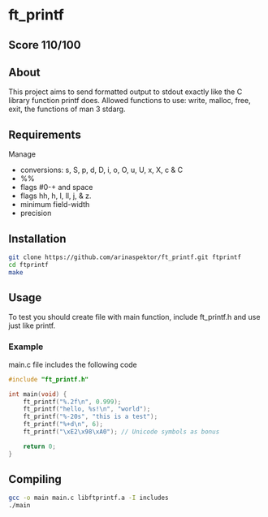 # ft_printf

## Score 110/100

## About
This project aims to send formatted output to stdout exactly like the C library function printf does.
Allowed functions to use: write, malloc, free, exit, the functions of man 3 stdarg.

## Requirements
Manage
* conversions: s, S, p, d, D, i, o, O, u, U, x, X, c & C
* %%
* flags #0-+ and space
* flags hh, h, l, ll, j, & z.
* minimum field-width
* precision


## Installation
```bash
git clone https://github.com/arinaspektor/ft_printf.git ftprintf
cd ftprintf
make
```

## Usage
To test you should create file with main function, include ft_printf.h and use just like printf.

### Example
main.c file includes the following code

```c
#include "ft_printf.h"

int main(void) {
    ft_printf("%.2f\n", 0.999);
    ft_printf("hello, %s!\n", "world");
    ft_printf("%-20s", "this is a test");
    ft_printf("%+d\n", 6);
    ft_printf("\xE2\x98\xA0"); // Unicode symbols as bonus

    return 0;
}
```

## Compiling
```bash
gcc -o main main.c libftprintf.a -I includes
./main
```
